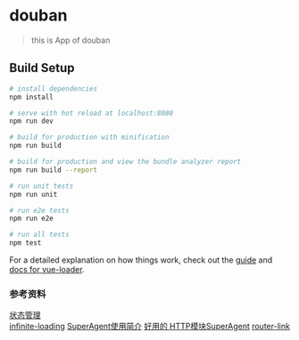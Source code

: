 # douban

> this is App of douban

## Build Setup

``` bash
# install dependencies
npm install

# serve with hot reload at localhost:8080
npm run dev

# build for production with minification
npm run build

# build for production and view the bundle analyzer report
npm run build --report

# run unit tests
npm run unit

# run e2e tests
npm run e2e

# run all tests
npm test
```

For a detailed explanation on how things work, check out the [guide](http://vuejs-templates.github.io/webpack/) and [docs for vue-loader](http://vuejs.github.io/vue-loader).

### 参考资料
[状态管理](http://blog.csdn.net/h5_queenstyle12/article/details/75386359)  
[infinite-loading](https://www.jianshu.com/p/bfb5ca56b4fb)
[SuperAgent使用简介](http://blog.csdn.net/u010257992/article/details/53256038)
[好用的 HTTP模块SuperAgent](https://www.jianshu.com/p/98b854322260)
[router-link](https://router.vuejs.org/zh-cn/api/router-link.html)